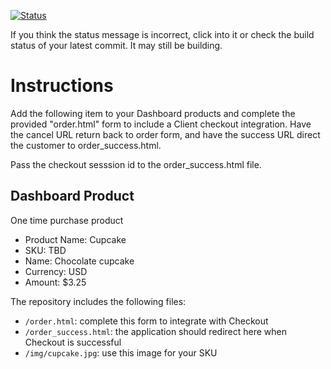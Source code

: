 [![Status](https://img.shields.io/badge/status-PROCESSING%20COMMIT%2041e34d3cec61f0488b461b41b21dcad227215fde-yellow.svg)](https://github.com/raysaavedra-work/bakery_scaffold_uRs2lhQEgoBdZQJy/commit/41e34d3cec61f0488b461b41b21dcad227215fde)








If you think the status message is incorrect, click into it or check the build status of your latest commit. It may still be building.

# Instructions 

Add the following item to your Dashboard products and complete the provided "order.html" form to include a Client checkout integration. Have the cancel URL return back to order form, and have the success URL direct the customer to order_success.html. 

Pass the checkout sesssion id to the order_success.html file.

## Dashboard Product
One time purchase product
* Product Name: Cupcake
* SKU: TBD
* Name: Chocolate cupcake
* Currency: USD
* Amount: $3.25

The repository includes the following files:
* `/order.html`: complete this form to integrate with Checkout
* `/order_success.html`: the application should redirect here when Checkout is successful
* `/img/cupcake.jpg`: use this image for your SKU
